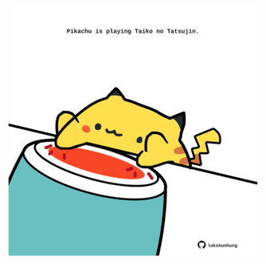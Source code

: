 <!-- built at 13/09/2024, 15:00:43 UTC -->
<p align="center">
  <img width="500" height="500" src="./ReadmeImage.svg">
</p>
